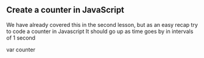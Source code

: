 ## Create a counter in JavaScript

We have already covered this in the second lesson, but as an easy recap try to code a counter in Javascript
It should go up as time goes by in intervals of 1 second

var counter 